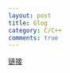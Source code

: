 ```yaml
---
layout: post
title: Glog
category: C/C++
comments: true
---
```


[链接](http://www.yeolar.com/note/2014/12/20/glog/)
